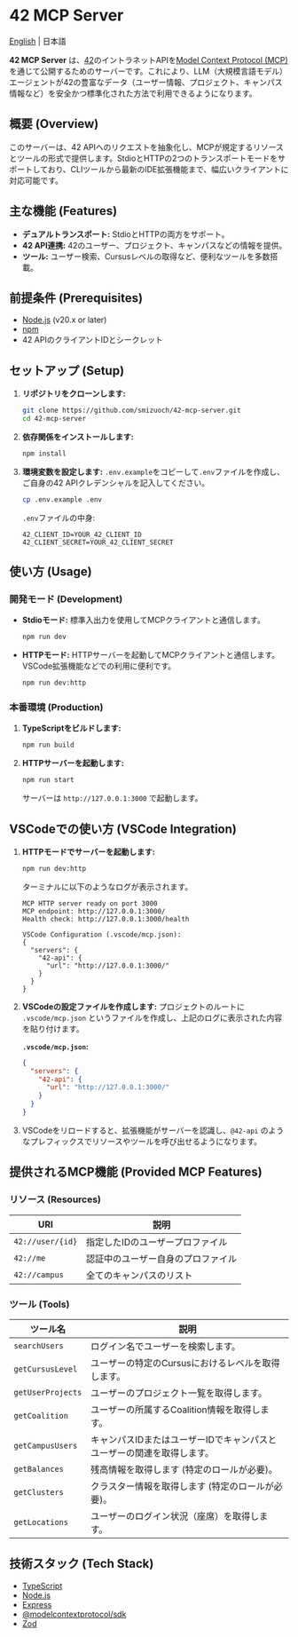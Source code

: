 # 42 MCP Server

[English](README.md) | 日本語

**42 MCP Server** は、[42](https://www.42.fr/)のイントラネットAPIを[Model Context Protocol (MCP)](https://modelcontextprotocol.io/)を通じて公開するためのサーバーです。これにより、LLM（大規模言語モデル）エージェントが42の豊富なデータ（ユーザー情報、プロジェクト、キャンパス情報など）を安全かつ標準化された方法で利用できるようになります。

## 概要 (Overview)

このサーバーは、42 APIへのリクエストを抽象化し、MCPが規定するリソースとツールの形式で提供します。StdioとHTTPの2つのトランスポートモードをサポートしており、CLIツールから最新のIDE拡張機能まで、幅広いクライアントに対応可能です。

## 主な機能 (Features)

- **デュアルトランスポート:** StdioとHTTPの両方をサポート。
- **42 API連携:** 42のユーザー、プロジェクト、キャンパスなどの情報を提供。
- **ツール:** ユーザー検索、Cursusレベルの取得など、便利なツールを多数搭載。

## 前提条件 (Prerequisites)

- [Node.js](https://nodejs.org/) (v20.x or later)
- [npm](https://www.npmjs.com/)
- 42 APIのクライアントIDとシークレット

## セットアップ (Setup)

1.  **リポジトリをクローンします:**
    ```bash
    git clone https://github.com/smizuoch/42-mcp-server.git
    cd 42-mcp-server
    ```

2.  **依存関係をインストールします:**
    ```bash
    npm install
    ```

3.  **環境変数を設定します:**
    `.env.example`をコピーして`.env`ファイルを作成し、ご自身の42 APIクレデンシャルを記入してください。
    ```bash
    cp .env.example .env
    ```
    `.env`ファイルの中身:
    ```
    42_CLIENT_ID=YOUR_42_CLIENT_ID
    42_CLIENT_SECRET=YOUR_42_CLIENT_SECRET
    ```

## 使い方 (Usage)

### 開発モード (Development)

- **Stdioモード:**
  標準入出力を使用してMCPクライアントと通信します。
  ```bash
  npm run dev
  ```

- **HTTPモード:**
  HTTPサーバーを起動してMCPクライアントと通信します。VSCode拡張機能などでの利用に便利です。
  ```bash
  npm run dev:http
  ```

### 本番環境 (Production)

1.  **TypeScriptをビルドします:**
    ```bash
    npm run build
    ```

2.  **HTTPサーバーを起動します:**
    ```bash
    npm run start
    ```
    サーバーは `http://127.0.0.1:3000` で起動します。

## VSCodeでの使い方 (VSCode Integration)

1.  **HTTPモードでサーバーを起動します:**
    ```bash
    npm run dev:http
    ```
    ターミナルに以下のようなログが表示されます。

    ```
    MCP HTTP server ready on port 3000
    MCP endpoint: http://127.0.0.1:3000/
    Health check: http://127.0.0.1:3000/health

    VSCode Configuration (.vscode/mcp.json):
    {
      "servers": {
        "42-api": {
          "url": "http://127.0.0.1:3000/"
        }
      }
    }
    ```

2.  **VSCodeの設定ファイルを作成します:**
    プロジェクトのルートに `.vscode/mcp.json` というファイルを作成し、上記のログに表示された内容を貼り付けます。

    **`.vscode/mcp.json`:**
    ```json
    {
      "servers": {
        "42-api": {
          "url": "http://127.0.0.1:3000/"
        }
      }
    }
    ```

3.  VSCodeをリロードすると、拡張機能がサーバーを認識し、`@42-api` のようなプレフィックスでリソースやツールを呼び出せるようになります。

## 提供されるMCP機能 (Provided MCP Features)

### リソース (Resources)

| URI                 | 説明                               |
| ------------------- | ---------------------------------- |
| `42://user/{id}`    | 指定したIDのユーザープロファイル   |
| `42://me`           | 認証中のユーザー自身のプロファイル |
| `42://campus`       | 全てのキャンパスのリスト           |

### ツール (Tools)

| ツール名            | 説明                                                                 |
| ------------------- | -------------------------------------------------------------------- |
| `searchUsers`       | ログイン名でユーザーを検索します。                                   |
| `getCursusLevel`    | ユーザーの特定のCursusにおけるレベルを取得します。                   |
| `getUserProjects`   | ユーザーのプロジェクト一覧を取得します。                             |
| `getCoalition`      | ユーザーの所属するCoalition情報を取得します。                        |
| `getCampusUsers`    | キャンパスIDまたはユーザーIDでキャンパスとユーザーの関連を取得します。 |
| `getBalances`       | 残高情報を取得します (特定のロールが必要)。                          |
| `getClusters`       | クラスター情報を取得します (特定のロールが必要)。                    |
| `getLocations`      | ユーザーのログイン状況（座席）を取得します。                         |

## 技術スタック (Tech Stack)

- [TypeScript](https://www.typescriptlang.org/)
- [Node.js](https://nodejs.org/)
- [Express](https://expressjs.com/)
- [@modelcontextprotocol/sdk](https://www.npmjs.com/package/@modelcontextprotocol/sdk)
- [Zod](https://zod.dev/)
